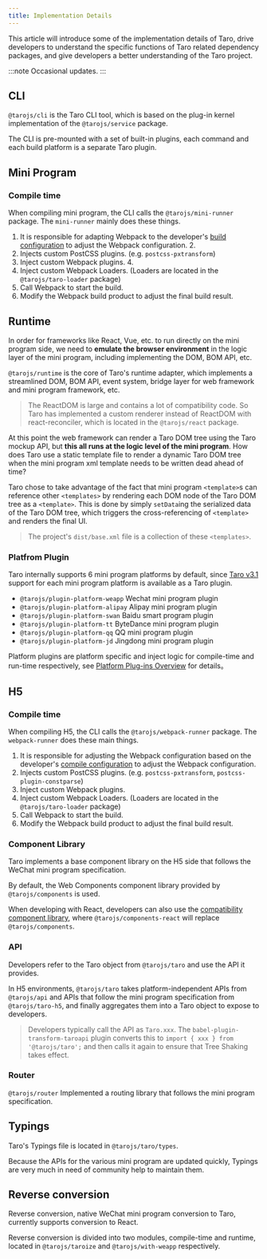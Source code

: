 ```yaml
---
title: Implementation Details
---
```


This article will introduce some of the implementation details of Taro, drive developers to understand the specific functions of Taro related dependency packages, and give developers a better understanding of the Taro project.

:::note
Occasional updates.
:::

## CLI

`@tarojs/cli` is the Taro CLI tool, which is based on the plug-in kernel implementation of the `@tarojs/service` package.

The CLI is pre-mounted with a set of built-in plugins, each command and each build platform is a separate Taro plugin.

## Mini Program

### Compile time

When compiling mini program, the CLI calls the `@tarojs/mini-runner` package. The `mini-runner` mainly does these things.

1. It is responsible for adapting Webpack to the developer's [build configuration](./config) to adjust the Webpack configuration. 2.
2. Injects custom PostCSS plugins. (e.g. `postcss-pxtransform`)
3. Inject custom Webpack plugins. 4.
4. Inject custom Webpack Loaders. (Loaders are located in the `@tarojs/taro-loader` package)
5. Call Webpack to start the build.
6. Modify the Webpack build product to adjust the final build result.

## Runtime

In order for frameworks like React, Vue, etc. to run directly on the mini program side, we need to **emulate the browser environment** in the logic layer of the mini program, including implementing the DOM, BOM API, etc.

`@tarojs/runtime` is the core of Taro's runtime adapter, which implements a streamlined DOM, BOM API, event system, bridge layer for web framework and mini program framework, etc.

> The ReactDOM is large and contains a lot of compatibility code. So Taro has implemented a custom renderer instead of ReactDOM with react-reconciler, which is located in the `@tarojs/react` package.

At this point the web framework can render a Taro DOM tree using the Taro mockup API, but **this all runs at the logic level of the mini program**. How does Taro use a static template file to render a dynamic Taro DOM tree when the mini program xml template needs to be written dead ahead of time?

Taro chose to take advantage of the fact that mini program `<template>`s can reference other `<templates>` by rendering each DOM node of the Taro DOM tree as a `<template>`. This is done by simply `setData`ing the serialized data of the Taro DOM tree, which triggers the cross-referencing of `<template>` and renders the final UI.

> The project's `dist/base.xml` file is a collection of these `<templates>`.

### Platfrom Plugin

Taro internally supports 6 mini program platforms by default, since [Taro v3.1](/blog/2021-03-10-taro-3-1-lts#1-开放式架构) support for each mini program platform is available as a Taro plugin.

- `@tarojs/plugin-platform-weapp` Wechat mini program  plugin
- `@tarojs/plugin-platform-alipay` Alipay mini program  plugin
- `@tarojs/plugin-platform-swan` Baidu smart program  plugin
- `@tarojs/plugin-platform-tt` ByteDance mini program plugin
- `@tarojs/plugin-platform-qq` QQ mini program  plugin
- `@tarojs/plugin-platform-jd` Jingdong mini program  plugin

Platform plugins are platform specific and inject logic for compile-time and run-time respectively, see [Platform Plug-ins Overview](./platform-plugin) for details。

## H5

### Compile time

When compiling H5, the CLI calls the `@tarojs/webpack-runner` package. The `webpack-runner` does these main things.

1. It is responsible for adjusting the Webpack configuration based on the developer's [compile configuration](./config) to adjust the Webpack configuration.
2. Injects custom PostCSS plugins. (e.g. `postcss-pxtransform`, `postcss-plugin-constparse`)
3. Inject custom Webpack plugins.
4. Inject custom Webpack Loaders. (Loaders are located in the `@tarojs/taro-loader` package)
5. Call Webpack to start the build.
6. Modify the Webpack build product to adjust the final build result.

### Component Library

Taro implements a base component library on the H5 side that follows the WeChat mini program specification.

By default, the Web Components component library provided by `@tarojs/components` is used.

When developing with React, developers can also use the [compatibility component library](./h5#react-compatible-components-library), where `@tarojs/components-react` will replace `@tarojs/components`.

### API

Developers refer to the Taro object from `@tarojs/taro` and use the API it provides.

In H5 environments, `@tarojs/taro` takes platform-independent APIs from `@tarojs/api` and APIs that follow the mini program specification from `@tarojs/taro-h5`, and finally aggregates them into a Taro object to expose to developers.

> Developers typically call the API as `Taro.xxx`. The `babel-plugin-transform-taroapi` plugin converts this to `import { xxx } from '@tarojs/taro';` and then calls it again to ensure that Tree Shaking takes effect.

### Router

`@tarojs/router` Implemented a routing library that follows the mini program specification.

## Typings

Taro's Typings file is located in `@tarojs/taro/types`.

Because the APIs for the various mini program are updated quickly, Typings are very much in need of community help to maintain them.

## Reverse conversion

Reverse conversion, native WeChat mini program conversion to Taro, currently supports conversion to React.

Reverse conversion is divided into two modules, compile-time and runtime, located in `@tarojs/taroize` and `@tarojs/with-weapp` respectively.
